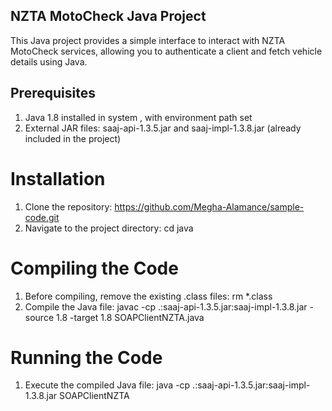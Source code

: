 ## NZTA MotoCheck Java Project

This Java project provides a simple interface to interact with NZTA MotoCheck services, allowing you to authenticate a client and fetch vehicle details using Java.

## Prerequisites

1. Java 1.8 installed in system , with environment path set
2. External JAR files: saaj-api-1.3.5.jar and saaj-impl-1.3.8.jar (already included in the project)

# Installation

1. Clone the repository:
   https://github.com/Megha-Alamance/sample-code.git
2. Navigate to the project directory:
   cd java

# Compiling the Code

1. Before compiling, remove the existing .class files:
   rm \*.class
2. Compile the Java file:
   javac -cp .:saaj-api-1.3.5.jar:saaj-impl-1.3.8.jar -source 1.8 -target 1.8 SOAPClientNZTA.java

# Running the Code

1. Execute the compiled Java file:
   java -cp .:saaj-api-1.3.5.jar:saaj-impl-1.3.8.jar SOAPClientNZTA
